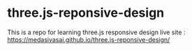 # three.js-reponsive-design
This is a repo for learning three.js responsive design 
live site : https://medasivasai.github.io/three.js-reponsive-design/
